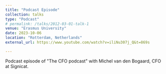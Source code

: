 ```yaml
---
title: "Podcast Episode"
collection: talks
type: "Podcast"
# permalink: /talks/2012-03-01-talk-1
venue: "Erasmus University"
date: 2023-10-06
location: "Rotterdam, Netherlands"
external_url: https://www.youtube.com/watch?v=iliNu307j_Q&t=869s

---
```


Podcast episode of "The CFO podcast" with Michel van den Bogaard, CFO at Signicat.

